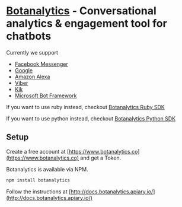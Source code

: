 # [Botanalytics](https://botanalytics.co) - Conversational analytics & engagement tool for chatbots

Currently we support


* [Facebook Messenger](http://docs.botanalytics.apiary.io/)
* [Google](http://docs.botanalytics.apiary.io/)
* [Amazon Alexa](http://docs.botanalytics.apiary.io/)
* [Viber](http://docs.botanalytics.apiary.io/)
* [Kik](http://docs.botanalytics.apiary.io/)
* [Microsoft Bot Framework](http://docs.botanalytics.apiary.io/)

If you want to use ruby instead, checkout [Botanalytics Ruby SDK](https://github.com/Botanalyticsco/botanalytics-ruby)

If you want to use python instead, checkout [Botanalytics Python SDK](https://github.com/Botanalyticsco/botanalytics-python)

## Setup

Create a free account at [https://www.botanalytics.co](https://www.botanalytics.co) and get a Token.

Botanalytics is available via NPM.

```bash
npm install botanalytics
```

Follow the instructions at [http://docs.botanalytics.apiary.io/](http://docs.botanalytics.apiary.io/)
